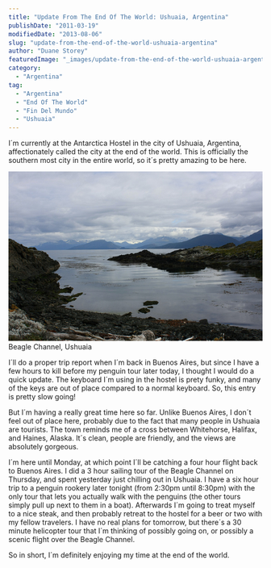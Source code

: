 ```yaml
---
title: "Update From The End Of The World: Ushuaia, Argentina"
publishDate: "2011-03-19"
modifiedDate: "2013-08-06"
slug: "update-from-the-end-of-the-world-ushuaia-argentina"
author: "Duane Storey"
featuredImage: "_images/update-from-the-end-of-the-world-ushuaia-argentina-featured.jpg"
category:
  - "Argentina"
tag:
  - "Argentina"
  - "End Of The World"
  - "Fin Del Mundo"
  - "Ushuaia"
---
```


I´m currently at the Antarctica Hostel in the city of Ushuaia, Argentina, affectionately called the city at the end of the world. This is officially the southern most city in the entire world, so it´s pretty amazing to be here.

[![](_images/update-from-the-end-of-the-world-ushuaia-argentina-1.jpg "5538358482_80fd6b732b_z")](_images/update-from-the-end-of-the-world-ushuaia-argentina-1.jpg)Beagle Channel, Ushuaia



I´ll do a proper trip report when I´m back in Buenos Aires, but since I have a few hours to kill before my penguin tour later today, I thought I would do a quick update. The keyboard I´m using in the hostel is prety funky, and many of the keys are out of place compared to a normal keyboard. So, this entry is pretty slow going!

But I´m having a really great time here so far. Unlike Buenos Aires, I don´t feel out of place here, probably due to the fact that many people in Ushuaia are tourists. The town reminds me of a cross between Whitehorse, Halifax, and Haines, Alaska. It´s clean, people are friendly, and the views are absolutely gorgeous.

I´m here until Monday, at which point I´ll be catching a four hour flight back to Buenos Aires. I did a 3 hour sailing tour of the Beagle Channel on Thursday, and spent yesterday just chilling out in Ushuaia. I have a six hour trip to a penguin rookery later tonight (from 2:30pm until 8:30pm) with the only tour that lets you actually walk with the penguins (the other tours simply pull up next to them in a boat). Afterwards I´m going to treat myself to a nice steak, and then probably retreat to the hostel for a beer or two with my fellow travelers. I have no real plans for tomorrow, but there´s a 30 minute helicopter tour that I´m thinking of possibly going on, or possibly a scenic flight over the Beagle Channel.

So in short, I´m definitely enjoying my time at the end of the world.